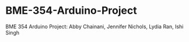 BME-354-Arduino-Project
=======================

BME 354 Arduino Project: Abby Chainani, Jennifer Nichols, Lydia Ran, Ishi Singh